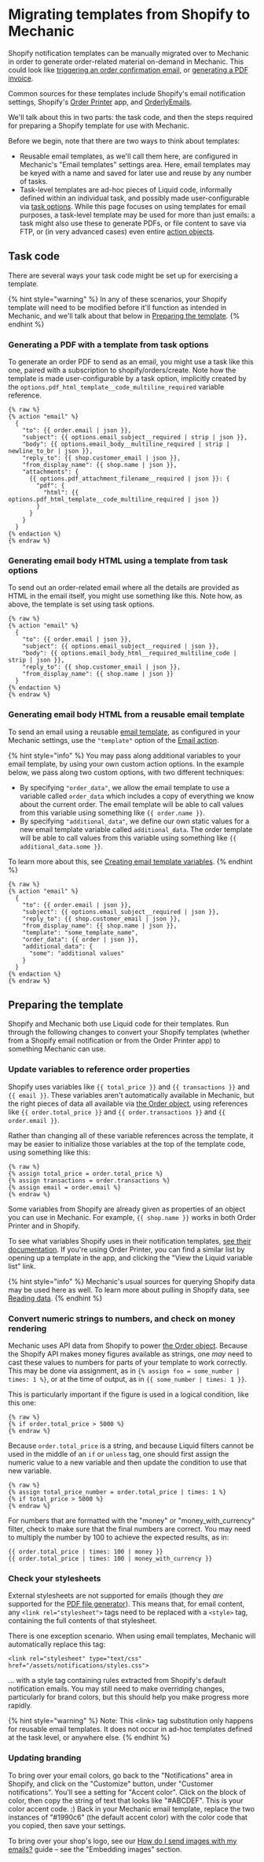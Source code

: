 # Migrating templates from Shopify to Mechanic

Shopify notification templates can be manually migrated over to Mechanic in order to generate order-related material on-demand in Mechanic. This could look like [triggering an order confirmation email](../faq/can-i-resend-order-confirmation-emails-with-mechanic.md), or [generating a PDF invoice](../core/actions/file-generators/pdf/).

Common sources for these templates include Shopify's email notification settings, Shopify's [Order Printer](https://apps.shopify.com/order-printer) app, and [OrderlyEmails](https://apps.shopify.com/email-templates).

We'll talk about this in two parts: the task code, and then the steps required for preparing a Shopify template for use with Mechanic.

Before we begin, note that there are two ways to think about templates:

* Reusable email templates, as we'll call them here, are configured in Mechanic's "Email templates" settings area. Here, email templates may be keyed with a name and saved for later use and reuse by any number of tasks.&#x20;
* Task-level templates are ad-hoc pieces of Liquid code, informally defined within an individual task, and possibly made user-configurable via [task options](../core/tasks/options/). While this page focuses on using templates for email purposes, a task-level template may be used for more than just emails: a task might also use these to generate PDFs, or file content to save via FTP, or (in very advanced cases) even entire [action objects](../core/tasks/code/action-objects.md).

## Task code

There are several ways your task code might be set up for exercising a template.

{% hint style="warning" %}
In any of these scenarios, your Shopify template will need to be modified before it'll function as intended in Mechanic, and we'll talk about that below in [Preparing the template](migrating-templates-from-shopify-to-mechanic.md#preparing-the-template).
{% endhint %}

### Generating a PDF with a template from task options

To generate an order PDF to send as an email, you might use a task like this one, paired with a subscription to shopify/orders/create. Note how the template is made user-configurable by a task option, implicitly created by the `options.pdf_html_template__code_multiline_required` variable reference.

```
{% raw %}
{% action "email" %}
  {
    "to": {{ order.email | json }},
    "subject": {{ options.email_subject__required | strip | json }},
    "body": {{ options.email_body__multiline_required | strip | newline_to_br | json }},
    "reply_to": {{ shop.customer_email | json }},
    "from_display_name": {{ shop.name | json }},
    "attachments": {
      {{ options.pdf_attachment_filename__required | json }}: {
        "pdf": {
          "html": {{ options.pdf_html_template__code_multiline_required | json }}
        }
      }
    }
  }
{% endaction %}
{% endraw %}
```

### Generating email body HTML using a template from task options

To send out an order-related email where all the details are provided as HTML in the email itself, you might use something like this. Note how, as above, the template is set using task options.

```
{% raw %}
{% action "email" %}
  {
    "to": {{ order.email | json }},
    "subject": {{ options.email_subject__required | json }},
    "body": {{ options.email_body_html__required_multiline_code | strip | json }},
    "reply_to": {{ shop.customer_email | json }},
    "from_display_name": {{ shop.name | json }}
  }
{% endaction %}
{% endraw %}
```

### Generating email body HTML from a reusable email template

To send an email using a reusable [email template](../platform/email/templates.md), as configured in your Mechanic settings, use the `"template"` option of the [Email action](../core/actions/email.md).

{% hint style="info" %}
You may pass along additional variables to your email template, by using your own custom action options. In the example below, we pass along two custom options, with two different techniques:

* By specifying `"order_data"`, we allow the email template to use a variable called `order_data` which includes a copy of everything we know about the current order. The email template will be able to call values from this variable using something like `{{ order.name }}`.
* By specifying `"additional_data"`, we define our own static values for a new email template variable called `additional_data`. The order template will be able to call values from this variable using something like `{{ additional_data.some }}`.

To learn more about this, see [Creating email template variables](../core/actions/email.md#creating-email-template-variables).
{% endhint %}

```
{% raw %}
{% action "email" %}
  {
    "to": {{ order.email | json }},
    "subject": {{ options.email_subject__required | json }},
    "reply_to": {{ shop.customer_email | json }},
    "from_display_name": {{ shop.name | json }},
    "template": "some_template_name",
    "order_data": {{ order | json }},
    "additional_data": {
      "some": "additional values"
    }
  }
{% endaction %}
{% endraw %}
```

## Preparing the template

Shopify and Mechanic both use Liquid code for their templates. Run through the following changes to convert your Shopify templates (whether from a Shopify email notification or from the Order Printer app) to something Mechanic can use.

### Update variables to reference order properties

Shopify uses variables like `{{ total_price }}` and `{{ transactions }}` and `{{ email }}`. These variables aren't automatically available in Mechanic, but the right pieces of data all available via [the Order object](../platform/liquid/shopify/order.md), using references like `{{ order.total_price }}` and `{{ order.transactions }}` and `{{ order.email }}`.

Rather than changing all of these variable references across the template, it may be easier to initialize those variables at the top of the template code, using something like this:

```
{% raw %}
{% assign total_price = order.total_price %}
{% assign transactions = order.transactions %}
{% assign email = order.email %}
{% endraw %}
```

Some variables from Shopify are already given as properties of an object you can use in Mechanic. For example, `{{ shop.name }}` works in both Order Printer and in Shopify.

To see what variables Shopify uses in their notification templates, [see their documentation](https://help.shopify.com/en/manual/orders/notifications/email-variables). If you're using Order Printer, you can find a similar list by opening up a template in the app, and clicking the "View the Liquid variable list" link.

{% hint style="info" %}
Mechanic's usual sources for querying Shopify data may be used here as well. To learn more about pulling in Shopify data, see [Reading data](../core/shopify/read/).
{% endhint %}

### Convert numeric strings to numbers, and check on money rendering

Mechanic uses API data from Shopify to power [the Order object](../platform/liquid/shopify/order.md). Because the Shopify API makes money figures available as strings, one _may_ need to cast these values to numbers for parts of your template to work correctly. This may be done via assignment, as in `{% assign foo = some_number | times: 1 %}`, or at the time of output, as in `{{ some_number | times: 1 }}`.

This is particularly important if the figure is used in a logical condition, like this one:

```
{% raw %}
{% if order.total_price > 5000 %}
{% endraw %}
```

Because `order.total_price` is a string, and because Liquid filters cannot be used in the middle of an `if` or `unless` tag, one should first assign the numeric value to a new variable and then update the condition to use that new variable.

```
{% raw %}
{% assign total_price_number = order.total_price | times: 1 %}
{% if total_price > 5000 %}
{% endraw %}
```

For numbers that are formatted with the "money" or "money\_with\_currency" filter, check to make sure that the final numbers are correct. You may need to multiply the number by 100 to achieve the expected results, as in:

```
{{ order.total_price | times: 100 | money }}
{{ order.total_price | times: 100 | money_with_currency }}
```

### Check your stylesheets

External stylesheets are not supported for emails (though they _are_ supported for the [PDF file generator](../core/actions/file-generators/pdf/)). This means that, for email content, any `<link rel="stylesheet">` tags need to be replaced with a `<style>` tag, containing the full contents of that stylesheet.

There is one exception scenario. When using email templates, Mechanic will automatically replace this tag:

```
<link rel="stylesheet" type="text/css" href="/assets/notifications/styles.css">
```

... with a style tag containing rules extracted from Shopify's default notification emails. You may still need to make overriding changes, particularly for brand colors, but this should help you make progress more rapidly.

{% hint style="warning" %}
Note: This \<link> tag substitution only happens for reusable email templates. It does not occur in ad-hoc templates defined at the task level, or anywhere else.
{% endhint %}

### Updating branding

To bring over your email colors, go back to the "Notifications" area in Shopify, and click on the "Customize" button, under "Customer notifications". You'll see a setting for "Accent color". Click on the block of color, then copy the string of text that looks like "#ABCDEF". This is your color accent code. :) Back in your Mechanic email template, replace the two instances of "#1990c6" (the default accent color) with the color code that you copied, then save your settings.

To bring over your shop's logo, see our [How do I send images with my emails?](../faq/how-do-i-send-images-with-my-emails.md) guide – see the "Embedding images" section.
